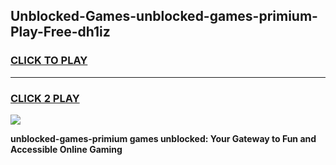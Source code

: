 
## Unblocked-Games-unblocked-games-primium-Play-Free-dh1iz
<h3>
<a href="https://premium76.site?title=unblocked-games-primium&ref=17A">CLICK TO PLAY</a></h3>
<hr>

<h3>
<a href="https://premium76.site?title=unblocked-games-primium&ref=17A">CLICK 2 PLAY</a>
  
</h3>

<a href="https://premium76.site?title=unblocked-games-primium&ref=17A"><img src="https://clearcache.store/games.png"></a>


**unblocked-games-primium games unblocked: Your Gateway to Fun and Accessible Online Gaming**
